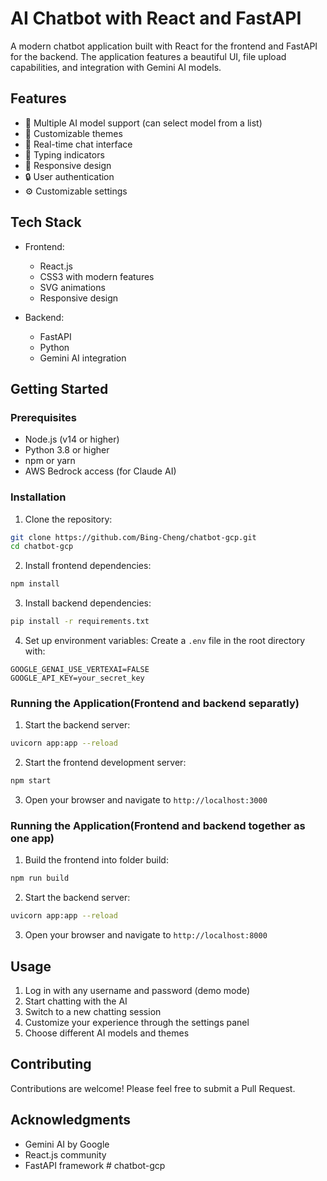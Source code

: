 # AI Chatbot with React and FastAPI

A modern chatbot application built with React for the frontend and FastAPI for the backend. The application features a beautiful UI, file upload capabilities, and integration with Gemini AI models.

## Features

- 🤖 Multiple AI model support (can select model from a list)
- 🎨 Customizable themes
- 💬 Real-time chat interface
- 🔄 Typing indicators
- 📱 Responsive design
- 🔒 User authentication
- ⚙️ Customizable settings

## Tech Stack

- Frontend:
  - React.js
  - CSS3 with modern features
  - SVG animations
  - Responsive design

- Backend:
  - FastAPI
  - Python
  - Gemini AI integration

## Getting Started

### Prerequisites

- Node.js (v14 or higher)
- Python 3.8 or higher
- npm or yarn
- AWS Bedrock access (for Claude AI)

### Installation

1. Clone the repository:
```bash
git clone https://github.com/Bing-Cheng/chatbot-gcp.git
cd chatbot-gcp
```

2. Install frontend dependencies:
```bash
npm install
```

3. Install backend dependencies:
```bash
pip install -r requirements.txt
```

4. Set up environment variables:
Create a `.env` file in the root directory with:
```
GOOGLE_GENAI_USE_VERTEXAI=FALSE
GOOGLE_API_KEY=your_secret_key
```

### Running the Application(Frontend and backend separatly)

1. Start the backend server:
```bash
uvicorn app:app --reload
```

2. Start the frontend development server:
```bash
npm start
```

3. Open your browser and navigate to `http://localhost:3000`

### Running the Application(Frontend and backend together as one app)

1. Build the frontend into folder build:
```bash
npm run build
```

2. Start the backend server:
```bash
uvicorn app:app --reload
```
3. Open your browser and navigate to `http://localhost:8000`

## Usage

1. Log in with any username and password (demo mode)
2. Start chatting with the AI
3. Switch to a new chatting session
4. Customize your experience through the settings panel
5. Choose different AI models and themes

## Contributing

Contributions are welcome! Please feel free to submit a Pull Request.

## Acknowledgments

- Gemini AI by Google
- React.js community
- FastAPI framework # chatbot-gcp
